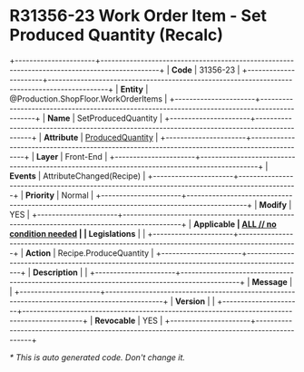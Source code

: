 ﻿---
erp.type: front-end-business-rule
erp.entity: Production.ShopFloor.WorkOrderItems
---

# R31356-23 Work Order Item - Set Produced Quantity (Recalc)
+----------------------+----------------------------------------------------------------------------------------------+
| **Code**             | 31356-23                                                                                     |
+----------------------+----------------------------------------------------------------------------------------------+
| **Entity**           | @Production.ShopFloor.WorkOrderItems                                                         |
+----------------------+----------------------------------------------------------------------------------------------+
| **Name**             | SetProducedQuantity                                                                          |
+----------------------+----------------------------------------------------------------------------------------------+
| **Attribute**        | [ProducedQuantity](../entities/Production.ShopFloor.WorkOrderItems.md#producedquantity)      |
+----------------------+----------------------------------------------------------------------------------------------+
| **Layer**            | Front-End                                                                                    |
+----------------------+----------------------------------------------------------------------------------------------+
| **Events**           | AttributeChanged(Recipe)                                                                     |
+----------------------+----------------------------------------------------------------------------------------------+
| **Priority**         | Normal                                                                                       |
+----------------------+----------------------------------------------------------------------------------------------+
| **Modify**           | YES                                                                                          |
+----------------------+----------------------------------------------------------------------------------------------+
| **Applicable         | [ALL // no condition needed](xref:applicable-legislations)                                   |
| Legislations**       |                                                                                              |
+----------------------+----------------------------------------------------------------------------------------------+
| **Action**           | Recipe.ProduceQuantity                                                                       |
+----------------------+----------------------------------------------------------------------------------------------+
| **Description**      |                                                                                              |
+----------------------+----------------------------------------------------------------------------------------------+
| **Message**          |                                                                                              |
+----------------------+----------------------------------------------------------------------------------------------+
| **Version**          |                                                                                              |
+----------------------+----------------------------------------------------------------------------------------------+
| **Revocable**        | YES                                                                                          |
+----------------------+----------------------------------------------------------------------------------------------+

*\* This is auto generated code. Don't change it.*
